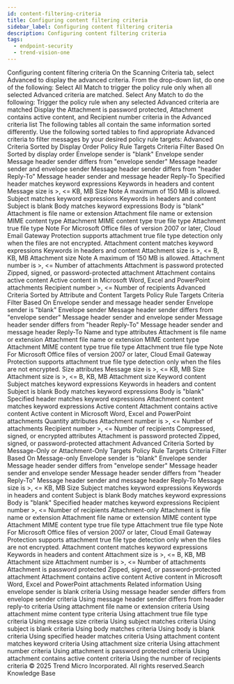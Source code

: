 ```yaml
---
id: content-filtering-criteria
title: Configuring content filtering criteria
sidebar_label: Configuring content filtering criteria
description: Configuring content filtering criteria
tags:
  - endpoint-security
  - trend-vision-one
---
```


 Configuring content filtering criteria On the Scanning Criteria tab, select Advanced to display the advanced criteria. From the drop-down list, do one of the following: Select All Match to trigger the policy rule only when all selected Advanced criteria are matched. Select Any Match to do the following: Trigger the policy rule when any selected Advanced criteria are matched Display the Attachment is password protected, Attachment contains active content, and Recipient number criteria in the Advanced criteria list The following tables all contain the same information sorted differently. Use the following sorted tables to find appropriate Advanced criteria to filter messages by your desired policy rule targets: Advanced Criteria Sorted by Display Order Policy Rule Targets Criteria Filter Based On Sorted by display order Envelope sender is "blank" Envelope sender Message header sender differs from "envelope sender" Message header sender and envelope sender Message header sender differs from "header Reply-To" Message header sender and message header Reply-To Specified header matches keyword expressions Keywords in headers and content Message size is >, <= <number> KB, MB Size Note A maximum of 150 MB is allowed. Subject matches keyword expressions Keywords in headers and content Subject is blank Body matches keyword expressions Body is "blank" Attachment is file name or extension Attachment file name or extension MIME content type Attachment MIME content type true file type Attachment true file type Note For Microsoft Office files of version 2007 or later, Cloud Email Gateway Protection supports attachment true file type detection only when the files are not encrypted. Attachment content matches keyword expressions Keywords in headers and content Attachment size is >, <= <number> B, KB, MB Attachment size Note A maximum of 150 MB is allowed. Attachment number is >, <= <number> Number of attachments Attachment is password protected Zipped, signed, or password-protected attachment Attachment contains active content Active content in Microsoft Word, Excel and PowerPoint attachments Recipient number >, <= <number> Number of recipients Advanced Criteria Sorted by Attribute and Content Targets Policy Rule Targets Criteria Filter Based On Envelope sender and message header sender Envelope sender is "blank" Envelope sender Message header sender differs from "envelope sender" Message header sender and envelope sender Message header sender differs from "header Reply-To" Message header sender and message header Reply-To Name and type attributes Attachment is file name or extension Attachment file name or extension MIME content type Attachment MIME content type true file type Attachment true file type Note For Microsoft Office files of version 2007 or later, Cloud Email Gateway Protection supports attachment true file type detection only when the files are not encrypted. Size attributes Message size is >, <= <number> KB, MB Size Attachment size is >, <= <number> B, KB, MB Attachment size Keyword content Subject matches keyword expressions Keywords in headers and content Subject is blank Body matches keyword expressions Body is "blank" Specified header matches keyword expressions Attachment content matches keyword expressions Active content Attachment contains active content Active content in Microsoft Word, Excel and PowerPoint attachments Quantity attributes Attachment number is >, <= <number> Number of attachments Recipient number >, <= <number> Number of recipients Compressed, signed, or encrypted attributes Attachment is password protected Zipped, signed, or password-protected attachment Advanced Criteria Sorted by Message-Only or Attachment-Only Targets Policy Rule Targets Criteria Filter Based On Message-only Envelope sender is "blank" Envelope sender Message header sender differs from "envelope sender" Message header sender and envelope sender Message header sender differs from "header Reply-To" Message header sender and message header Reply-To Message size is >, <= <number> KB, MB Size Subject matches keyword expressions Keywords in headers and content Subject is blank Body matches keyword expressions Body is "blank" Specified header matches keyword expressions Recipient number >, <= <number> Number of recipients Attachment-only Attachment is file name or extension Attachment file name or extension MIME content type Attachment MIME content type true file type Attachment true file type Note For Microsoft Office files of version 2007 or later, Cloud Email Gateway Protection supports attachment true file type detection only when the files are not encrypted. Attachment content matches keyword expressions Keywords in headers and content Attachment size is >, <= <number> B, KB, MB Attachment size Attachment number is >, <= <number> Number of attachments Attachment is password protected Zipped, signed, or password-protected attachment Attachment contains active content Active content in Microsoft Word, Excel and PowerPoint attachments Related information Using envelope sender is blank criteria Using message header sender differs from envelope sender criteria Using message header sender differs from header reply-to criteria Using attachment file name or extension criteria Using attachment mime content type criteria Using attachment true file type criteria Using message size criteria Using subject matches criteria Using subject is blank criteria Using body matches criteria Using body is blank criteria Using specified header matches criteria Using attachment content matches keyword criteria Using attachment size criteria Using attachment number criteria Using attachment is password protected criteria Using attachment contains active content criteria Using the number of recipients criteria © 2025 Trend Micro Incorporated. All rights reserved.Search Knowledge Base